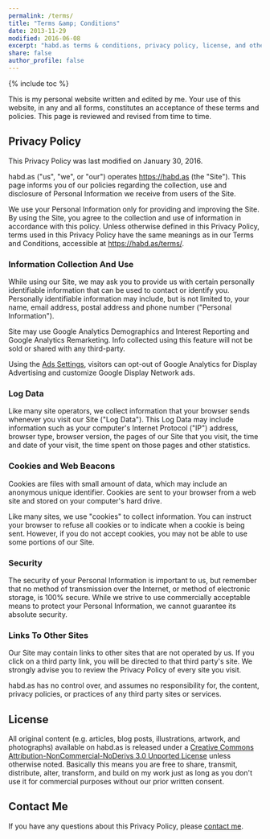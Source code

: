 ```yaml
---
permalink: /terms/
title: "Terms &amp; Conditions"
date: 2013-11-29
modified: 2016-06-08
excerpt: "habd.as terms & conditions, privacy policy, license, and other legal stuff you probably won’t read."
share: false
author_profile: false
---
```

{% include toc %}

This is my personal website written and edited by me. Your use of this website,
in any and all forms, constitutes an acceptance of these terms and policies.
This page is reviewed and revised from time to time.

## Privacy Policy

This Privacy Policy was last modified on January 30, 2016.

habd.as ("us", "we", or "our") operates https://habd.as (the
"Site"). This page informs you of our policies regarding the collection,
use and disclosure of Personal Information we receive from users of the
Site.

We use your Personal Information only for providing and improving the
Site. By using the Site, you agree to the collection and use of
information in accordance with this policy. Unless otherwise defined in
this Privacy Policy, terms used in this Privacy Policy have the same
meanings as in our Terms and Conditions, accessible at
https://habd.as/terms/.

### Information Collection And Use

While using our Site, we may ask you to provide us with certain
personally identifiable information that can be used to contact or
identify you. Personally identifiable information may include, but is
not limited to, your name, email address, postal address and phone
number ("Personal Information").

Site may use Google Analytics Demographics and Interest Reporting and Google
Analytics Remarketing. Info collected using this feature will not be sold
or shared with any third-party.

Using the [Ads Settings][1], visitors can opt-out of Google Analytics
for Display Advertising and customize Google Display Network ads.

### Log Data

Like many site operators, we collect information that your browser sends
whenever you visit our Site ("Log Data"). This Log Data may include
information such as your computer's Internet Protocol ("IP") address,
browser type, browser version, the pages of our Site that you visit, the
time and date of your visit, the time spent on those pages and other
statistics.

### Cookies and Web Beacons

Cookies are files with small amount of data, which may include an
anonymous unique identifier. Cookies are sent to your browser from a web
site and stored on your computer's hard drive.

Like many sites, we use "cookies" to collect information. You can
instruct your browser to refuse all cookies or to indicate when a cookie
is being sent. However, if you do not accept cookies, you may not be
able to use some portions of our Site.

### Security

The security of your Personal Information is important to us, but
remember that no method of transmission over the Internet, or method of
electronic storage, is 100% secure. While we strive to use commercially
acceptable means to protect your Personal Information, we cannot
guarantee its absolute security.

### Links To Other Sites

Our Site may contain links to other sites that are not operated by us.
If you click on a third party link, you will be directed to that third
party's site. We strongly advise you to review the Privacy Policy of
every site you visit.

habd.as has no control over, and assumes no responsibility for, the
content, privacy policies, or practices of any third party sites or
services.

## License

All original content (e.g. articles, blog posts, illustrations, artwork, and
photographs) available on habd.as is released under a
[Creative Commons Attribution-NonCommercial-NoDerivs 3.0 Unported License](http://creativecommons.org/licenses/by-nc-nd/3.0/deed.en_US)
unless otherwise noted. Basically this means you are free to share, transmit,
distribute, alter, transform, and build on my work just as long as you don't
use it for commercial purposes without our prior written consent.

## Contact Me

If you have any questions about this Privacy Policy, please [contact me](/contact/).

[1]: https://www.google.com/settings/ads
